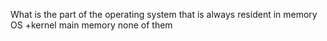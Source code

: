 What is the part of the operating system that is
always resident in memory
OS
+kernel
main memory
none of them
